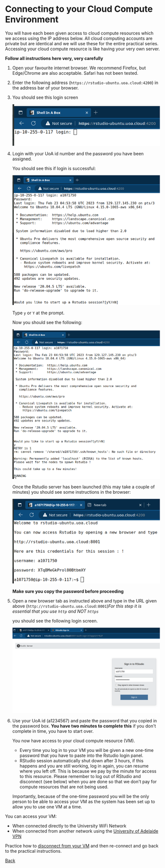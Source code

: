 # Connecting to your Cloud Compute Environment

You will have each been given access to cloud compute resources which we access using the IP address below.
All cloud computing accounts are private but are identical and we will use these for the entire practical series. 
Accessing your cloud compute resource is like having your very own server. 

**Follow all instructions here very, very carefully**

1. Open your favourite internet browser. We recommend Firefox, but Edge/Chrome are also acceptable. Safari has not been tested.
2. Enter the following address (`https://rstudio-ubuntu.uoa.cloud:4200`) in the address bar of your browser.
3. You should see this login screen  

    ![AWS RONIN shell in a box](./Bash_Practicals/images/shell_in_a_box.png)

4. Login with your UoA id number and the password you have been assigned.

    You should see this if login is successful:
    
    ![AWS_RONIN_shell_log_in_OK](./Bash_Practicals/images/shell_in_a_box_Rstudio_login_prompt.png)

    Type `y` or `Y` at the prompt.

    Now you should see the following: 

    ![Rstudio_login_from_shell](./Bash_Practicals/images/shell_in_a_box_running.png)

    Once the Rstudio server has been launched (this may take a couple of minutes) you should see some instructions in the browser: 

    ![Rstudio_credentials_from_shell](./Bash_Practicals/images/shell_in_a_box_Rstudio_credentials.png)

    __Make sure you copy the password before proceeding__

5. Open a new browser tab as instructed above and type in the URL given above (`http://rstudio-ubuntu.uoa.cloud:8001`)*For this step it is essential that you use `http` and NOT `https`*

    you should see the following login screen. 

    ![Rstudio_login_screen](./Bash_Practicals/images/Rstudio_AWS_login.png)

6. Use your UoA id (a1234567) and paste the password that you copied in the password box. __You have two minutes to complete this__ if you don't complete in time, you have to start over. 

    You now have access to your cloud compute resource (VM). 

    - Every time you log in to your VM you will be given a new one-time password that you have to paste into the Rstudio login panel.
    - RStudio session automatically shut down after 3 hours, if this happens and you are still working, log in again, you can resume where you left off. This is because we pay by the minute for access to this resource. Please remember to log out of RStudio and disconnect (see below) when you are done so that we don't pay for compute resources that are not being used. 

    Importantly, because of the one-time password you will be the only person to be able to access your VM as the system has been set up to allow you to use one VM at a time.

You can access your VM:

- When connected directly to the University WiFi Network
- When connected from another network using the [University of Adelaide VPN](https://www.adelaide.edu.au/technology/your-services/network-services/remote-access-via-virtual-private-network-vpn)

Practice how to [disconnect from your VM](AWS_RONIN_disconnect.md) and then re-connect and go back to the practical instructions. 

[Back](./Bash_Practicals/1_IntroBash.md)